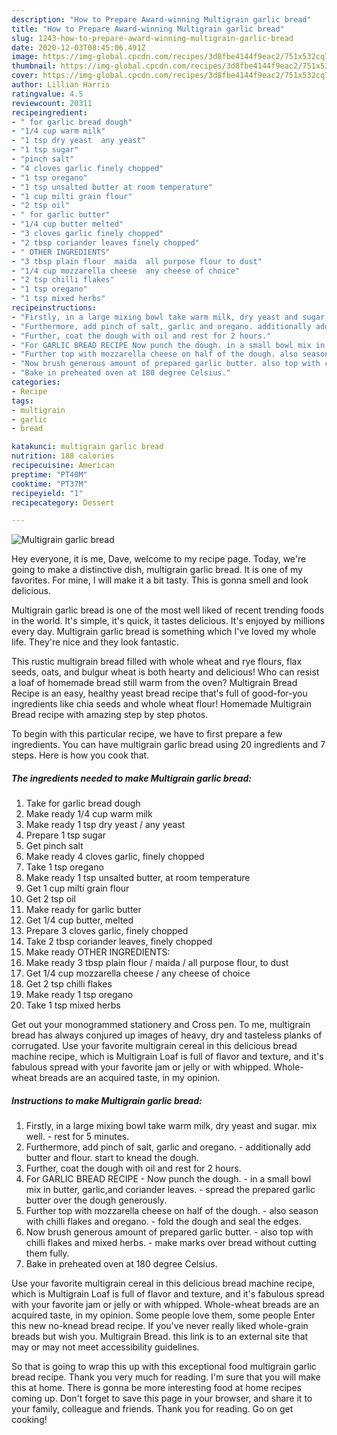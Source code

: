 ```yaml
---
description: "How to Prepare Award-winning Multigrain garlic bread"
title: "How to Prepare Award-winning Multigrain garlic bread"
slug: 1243-how-to-prepare-award-winning-multigrain-garlic-bread
date: 2020-12-03T08:45:06.491Z
image: https://img-global.cpcdn.com/recipes/3d8fbe4144f9eac2/751x532cq70/multigrain-garlic-bread-recipe-main-photo.jpg
thumbnail: https://img-global.cpcdn.com/recipes/3d8fbe4144f9eac2/751x532cq70/multigrain-garlic-bread-recipe-main-photo.jpg
cover: https://img-global.cpcdn.com/recipes/3d8fbe4144f9eac2/751x532cq70/multigrain-garlic-bread-recipe-main-photo.jpg
author: Lillian Harris
ratingvalue: 4.5
reviewcount: 20311
recipeingredient:
- " for garlic bread dough"
- "1/4 cup warm milk"
- "1 tsp dry yeast  any yeast"
- "1 tsp sugar"
- "pinch salt"
- "4 cloves garlic finely chopped"
- "1 tsp oregano"
- "1 tsp unsalted butter at room temperature"
- "1 cup milti grain flour"
- "2 tsp oil"
- " for garlic butter"
- "1/4 cup butter melted"
- "3 cloves garlic finely chopped"
- "2 tbsp coriander leaves finely chopped"
- " OTHER INGREDIENTS"
- "3 tbsp plain flour  maida  all purpose flour to dust"
- "1/4 cup mozzarella cheese  any cheese of choice"
- "2 tsp chilli flakes"
- "1 tsp oregano"
- "1 tsp mixed herbs"
recipeinstructions:
- "Firstly, in a large mixing bowl take warm milk, dry yeast and sugar. mix well. rest for 5 minutes."
- "Furthermore, add pinch of salt, garlic and oregano. additionally add butter and flour. start to knead the dough."
- "Further, coat the dough with oil and rest for 2 hours."
- "For GARLIC BREAD RECIPE Now punch the dough. in a small bowl mix in butter, garlic,and coriander leaves. spread the prepared garlic butter over the dough generously."
- "Further top with mozzarella cheese on half of the dough. also season with chilli flakes and oregano. fold the dough and seal the edges."
- "Now brush generous amount of prepared garlic butter. also top with chilli flakes and mixed herbs. make marks over bread without cutting them fully."
- "Bake in preheated oven at 180 degree Celsius."
categories:
- Recipe
tags:
- multigrain
- garlic
- bread

katakunci: multigrain garlic bread 
nutrition: 188 calories
recipecuisine: American
preptime: "PT40M"
cooktime: "PT37M"
recipeyield: "1"
recipecategory: Dessert

---
```



![Multigrain garlic bread](https://img-global.cpcdn.com/recipes/3d8fbe4144f9eac2/751x532cq70/multigrain-garlic-bread-recipe-main-photo.jpg)

Hey everyone, it is me, Dave, welcome to my recipe page. Today, we're going to make a distinctive dish, multigrain garlic bread. It is one of my favorites. For mine, I will make it a bit tasty. This is gonna smell and look delicious.

Multigrain garlic bread is one of the most well liked of recent trending foods in the world. It's simple, it's quick, it tastes delicious. It's enjoyed by millions every day. Multigrain garlic bread is something which I've loved my whole life. They're nice and they look fantastic.

This rustic multigrain bread filled with whole wheat and rye flours, flax seeds, oats, and bulgur wheat is both hearty and delicious! Who can resist a loaf of homemade bread still warm from the oven? Multigrain Bread Recipe is an easy, healthy yeast bread recipe that&#39;s full of good-for-you ingredients like chia seeds and whole wheat flour! Homemade Multigrain Bread recipe with amazing step by step photos.


To begin with this particular recipe, we have to first prepare a few ingredients. You can have multigrain garlic bread using 20 ingredients and 7 steps. Here is how you cook that.

<!--inarticleads1-->

##### The ingredients needed to make Multigrain garlic bread:

1. Take  for garlic bread dough
1. Make ready 1/4 cup warm milk
1. Make ready 1 tsp dry yeast / any yeast
1. Prepare 1 tsp sugar
1. Get pinch salt
1. Make ready 4 cloves garlic, finely chopped
1. Take 1 tsp oregano
1. Make ready 1 tsp unsalted butter, at room temperature
1. Get 1 cup milti grain flour
1. Get 2 tsp oil
1. Make ready  for garlic butter
1. Get 1/4 cup butter, melted
1. Prepare 3 cloves garlic, finely chopped
1. Take 2 tbsp coriander leaves, finely chopped
1. Make ready  OTHER INGREDIENTS:
1. Make ready 3 tbsp plain flour / maida / all purpose flour, to dust
1. Get 1/4 cup mozzarella cheese / any cheese of choice
1. Get 2 tsp chilli flakes
1. Make ready 1 tsp oregano
1. Take 1 tsp mixed herbs


Get out your monogrammed stationery and Cross pen. To me, multigrain bread has always conjured up images of heavy, dry and tasteless planks of corrugated. Use your favorite multigrain cereal in this delicious bread machine recipe, which is Multigrain Loaf is full of flavor and texture, and it&#39;s fabulous spread with your favorite jam or jelly or with whipped. Whole-wheat breads are an acquired taste, in my opinion. 

<!--inarticleads2-->

##### Instructions to make Multigrain garlic bread:

1. Firstly, in a large mixing bowl take warm milk, dry yeast and sugar. mix well. - rest for 5 minutes.
1. Furthermore, add pinch of salt, garlic and oregano. - additionally add butter and flour. start to knead the dough.
1. Further, coat the dough with oil and rest for 2 hours.
1. For GARLIC BREAD RECIPE - Now punch the dough. - in a small bowl mix in butter, garlic,and coriander leaves. - spread the prepared garlic butter over the dough generously.
1. Further top with mozzarella cheese on half of the dough. - also season with chilli flakes and oregano. - fold the dough and seal the edges.
1. Now brush generous amount of prepared garlic butter. - also top with chilli flakes and mixed herbs. - make marks over bread without cutting them fully.
1. Bake in preheated oven at 180 degree Celsius.


Use your favorite multigrain cereal in this delicious bread machine recipe, which is Multigrain Loaf is full of flavor and texture, and it&#39;s fabulous spread with your favorite jam or jelly or with whipped. Whole-wheat breads are an acquired taste, in my opinion. Some people love them, some people Enter this new no-knead bread recipe. If you&#39;ve never really liked whole-grain breads but wish you. Multigrain Bread. this link is to an external site that may or may not meet accessibility guidelines. 

So that is going to wrap this up with this exceptional food multigrain garlic bread recipe. Thank you very much for reading. I'm sure that you will make this at home. There is gonna be more interesting food at home recipes coming up. Don't forget to save this page in your browser, and share it to your family, colleague and friends. Thank you for reading. Go on get cooking!

